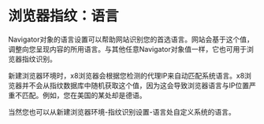 # 浏览器指纹：语言

Navigator对象的语言设置可以帮助网站识别您的首选语言。网站会基于这个值，调整向您呈现内容的所用语言。与其他任意Navigator对象值一样，它也可用于浏览器指纹识别。

新建浏览器环境时，x8浏览器会根据您检测的代理IP来自动匹配系统语言。x8浏览器并不会从指纹数据库中随机获取这个值，因为这会导致浏览器语言与IP位置严重不匹配。例如，您在美国的某处却是德语。

当然您也可以从新建浏览器环境-指纹识别设置-语言处自定义系统的语言。
